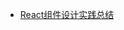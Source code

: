- [React组件设计实践总结](https://juejin.im/post/5cd7f2c4e51d453a7d63b715#2%EF%B8%8F%E2%83%A3-%E4%BC%98%E5%85%88%E4%BD%BF%E7%94%A8fc%E7%B1%BB%E5%9E%8B%E6%9D%A5%E5%A3%B0%E6%98%8E%E5%87%BD%E6%95%B0%E7%BB%84%E4%BB%B6)

